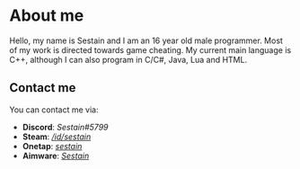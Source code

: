 # About me

Hello, my name is Sestain and I am an 16 year old male programmer. Most of my work is directed towards game cheating. My current main language is C++, although I can also program in C/C#, Java, Lua and HTML.

## Contact me

You can contact me via:

- **Discord**: *Sestain#5799*
- **Steam**: *[/id/sestain](https://steamcommunity.com/id/sestain/)*
- **Onetap**: *[sestain](https://www.onetap.com/members/sestain.1702/)*
- **Aimware**: *[Sestain](https://aimware.net/forum/user/219942/)*
